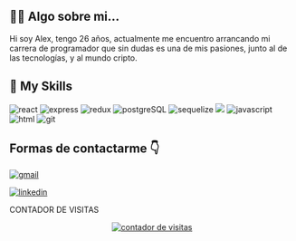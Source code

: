 ## :raising_hand_man: Algo sobre mi...
Hi soy Alex, tengo 26 años, actualmente me encuentro arrancando mi carrera de programador que sin dudas es una de mis pasiones, junto al de las tecnologías, y al  mundo cripto. 

## :green_book: My Skills

![react](https://img.shields.io/badge/REACT-61DAFB?style=for-the-badge&logo=React&logoColor=black)
![express](https://img.shields.io/badge/EXPRESS-000000?style=for-the-badge&logo=Express&logoColor=white)
![redux](https://img.shields.io/badge/REDUX-764ABC?style=for-the-badge&logo=Redux&logoColor=black)
![postgreSQL](https://img.shields.io/badge/PostgreSQL-4169E1?style=for-the-badge&logo=PostgreSQL&logoColor=black)
![sequelize](https://img.shields.io/badge/Sequelize-52B0E7?style=for-the-badge&logo=Sequelize&logoColor=black)
![](https://img.shields.io/badge/node.js-339933?style=for-the-badge&logo=Node.js&logoColor=black)
![javascript](https://img.shields.io/badge/JAVASCRIPT-F7DF1E?style=for-the-badge&logo=JavaScript&logoColor=black)
![html](https://img.shields.io/badge/HTML-E34F26?style=for-the-badge&logo=HTML5&logoColor=black)
![git](https://img.shields.io/badge/Git-F05032?style=for-the-badge&logo=Git&logoColor=black)




## Formas de contactarme :point_down: 




[![gmail](https://img.shields.io/badge/Gmail-EA4335?style=for-the-badge&logo=Gmail&logoColor=white)](mailto:lavalalexander@gmail.com)

[![linkedin](https://img.shields.io/badge/LinkedIn-0A66C2?style=for-the-badge&logo=LinkedIn&logoColor=white)](https://www.linkedin.com/in/lavalalex/)



CONTADOR DE VISITAS
<!-- Contador de visitas -->
<center><a href="http://www.websmultimedia.com/contador-de-visitas-gratis" title="Contador De Visitas Gratis">
<img style="border: 0px solid; display: inline;" alt="contador de visitas" src="http://www.websmultimedia.com/contador-de-visitas.php?id=305478"></a><br></center>
<!-- Fin Contador de visitas -->
